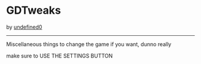# GDTweaks
by [undefined0](user:13351341)

---

Miscellaneous things to change the game if you want, dunno really

make sure to USE THE SETTINGS BUTTON
